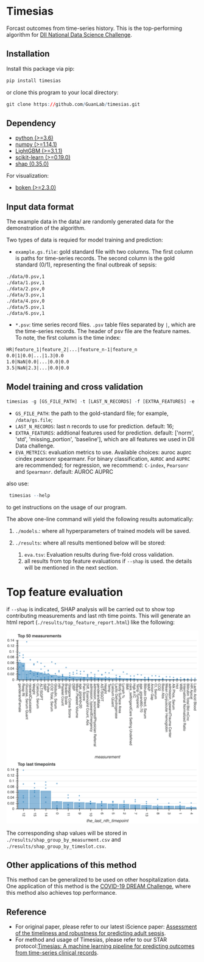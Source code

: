 # Timesias
Forcast outcomes from time-series history. This is the top-performing algorithm for [DII National Data Science Challenge](https://sbmi.uth.edu/news/story.htm?id=4a7fba5d-2bd9-402a-a3bb-a2f5d21d2fe3).

## Installation
Install this package via pip:
``` r
pip install timesias
```
or clone this program to your local directory: 

``` r
git clone https://github.com/GuanLab/timesias.git
```
## Dependency

* [python (>=3.6)](https://www.python.org/)
* [numpy (>=1.14.1)](https://numpy.org/)
* [LightGBM (>=3.1.1)](https://pypi.org/project/lightgbm/)
* [scikit-learn (>=0.19.0)](https://scikit-learn.org/stable/) 
* [shap (0.35.0)](https://pypi.org/project/shap/)

For visualization:
* [boken (>=2.3.0)](https://docs.bokeh.org/en/latest/docs/first_steps/installation.html)

## Input data format

The example data in the data/ are randomly generated data for the demonstration of the algorithm.

Two types of data is requied for model training and prediction:
* `example.gs.file`: gold standard file with two columns. The first column is paths for time-series records. The second column is the gold standard (0/1), representing the final outbreak of sepsis:

``` 
./data/0.psv,1
./data/1.psv,1
./data/2.psv,0
./data/3.psv,1
./data/4.psv,0
./data/5.psv,1
./data/6.psv,1
``` 

* `*.psv`: time series record files. `.psv` table files separated by `|`, which are the time-series records.
	The header of psv file are the feature names. To note, the first column is the time index:

``` 
HR|feature_1|feature_2|...|feature_n-1|feature_n
0.0|1|0.0|...|1.3|0.0 
1.0|NaN|0.0|...|0.0|0.0
3.5|NaN|2.3|...|0.0|0.0
```
## Model training and cross validation
``` r
timesias -g [GS_FILE_PATH] -t [LAST_N_RECORDS] -f [EXTRA_FEATURES] -e [EVA_METRICS] --shap
```

* `GS_FILE_PATH`: the path to the gold-standard file; for example, `/data/gs.file`;
* `LAST_N_RECORDS`: last n records to use for prediction. default: 16;
* `EXTRA_FEATURES`: addtional features used for prediction. default: ['norm', 'std', 'missing_portion', 'baseline'], which are all features we used in DII Data challenge.
* `EVA_METRICS`: evaluation metrics to use. Available choices: auroc auprc cindex pearsonr spearmanr. For binary classification, `AUROC` and `AUPRC` are recommended; for regression, we recommend: `C-index`, `Pearsonr` and `Spearmanr`. default: AUROC AUPRC

also use:

```r
 timesias --help
```
to get instructions on the usage of our program.


The above one-line command will yield the following results automatically:

1. `./models`.: where all hyperparameters of trained models will be saved.

2. `./results`: where all results mentioned below will be stored:
	1. `eva.tsv`: Evaluation results during five-fold cross validation.
	2. all results from top feature evaluations if  `--shap` is used. the details will be mentioned in the next section.

# Top feature evaluation

if `--shap` is indicated, SHAP analysis will be carried out to show top contributing measurements and last nth time points. This will generate an html report (`./results/top_feature_report.html`) like the following:

<p align="center">
<img width="800", src ="https://github.com/GuanLab/timesias/blob/master/top_feature_report_example.png">
</p>

The corresponding shap values will be stored in `./results/shap_group_by_measurment.csv` and `./results/shap_group_by_timeslot.csv`.

## Other applications of this method

This method can be generalized to be used on other hospitalization data. One application of this method is the [COVID-19 DREAM Challenge](https://www.synapse.org/#!Synapse:syn21849255/wiki/602411), where this method also achieves top performance.

## Reference
* For original paper, please refer to our latest iScience paper: [Assessment of the timeliness and robustness for predicting adult sepsis](https://www.sciencedirect.com/science/article/pii/S2589004221000742).
* For method and usage of Timesias, please refer to our STAR protocol:[Timesias: A machine learning pipeline for predicting outcomes from time-series clinical records](https://www.sciencedirect.com/science/article/pii/S2666166721003464?via%3Dihub).
